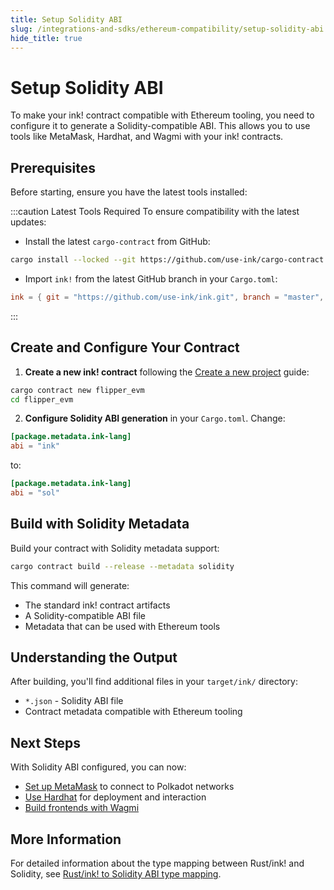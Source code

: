 ```yaml
---
title: Setup Solidity ABI
slug: /integrations-and-sdks/ethereum-compatibility/setup-solidity-abi
hide_title: true
---
```


# Setup Solidity ABI

To make your ink! contract compatible with Ethereum tooling, you need to configure it to generate a Solidity-compatible ABI. This allows you to use tools like MetaMask, Hardhat, and Wagmi with your ink! contracts.

## Prerequisites

Before starting, ensure you have the latest tools installed:

:::caution Latest Tools Required
To ensure compatibility with the latest updates:
- Install the latest `cargo-contract` from GitHub:
```bash
cargo install --locked --git https://github.com/use-ink/cargo-contract
```
- Import `ink!` from the latest GitHub branch in your `Cargo.toml`:
```toml
ink = { git = "https://github.com/use-ink/ink.git", branch = "master", default-features = false, features = ["unstable-hostfn"] }
```
:::

## Create and Configure Your Contract

1. **Create a new ink! contract** following the [Create a new project](../../getting-started/creating.md) guide:

```bash
cargo contract new flipper_evm
cd flipper_evm
```

2. **Configure Solidity ABI generation** in your `Cargo.toml`. Change:

```toml
[package.metadata.ink-lang]
abi = "ink"
```

to:

```toml
[package.metadata.ink-lang]
abi = "sol"
```

## Build with Solidity Metadata

Build your contract with Solidity metadata support:

```bash
cargo contract build --release --metadata solidity
```

This command will generate:
- The standard ink! contract artifacts
- A Solidity-compatible ABI file
- Metadata that can be used with Ethereum tools

## Understanding the Output

After building, you'll find additional files in your `target/ink/` directory:
- `*.json` - Solidity ABI file
- Contract metadata compatible with Ethereum tooling

## Next Steps

With Solidity ABI configured, you can now:
- [Set up MetaMask](./metamask-setup.md) to connect to Polkadot networks
- [Use Hardhat](./hardhat-deployment.md) for deployment and interaction
- [Build frontends with Wagmi](./wagmi-integration.md)

## More Information

For detailed information about the type mapping between Rust/ink! and Solidity, see [Rust/ink! to Solidity ABI type mapping](../../basics/metadata/solidity-format.md).
